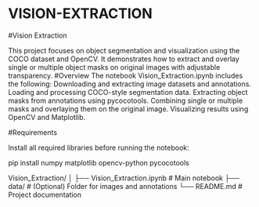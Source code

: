 # VISION-EXTRACTION
#Vision Extraction

This project focuses on object segmentation and visualization using the COCO dataset and OpenCV.
It demonstrates how to extract and overlay single or multiple object masks on original images with adjustable transparency.
#Overview
The notebook Vision_Extraction.ipynb includes the following:
Downloading and extracting image datasets and annotations.
Loading and processing COCO-style segmentation data.
Extracting object masks from annotations using pycocotools.
Combining single or multiple masks and overlaying them on the original image.
Visualizing results using OpenCV and Matplotlib.

#Requirements

Install all required libraries before running the notebook:

pip install numpy matplotlib opencv-python pycocotools

Vision_Extraction/
│
├── Vision_Extraction.ipynb   # Main notebook
├── data/                     # (Optional) Folder for images and annotations
└── README.md                 # Project documentation

